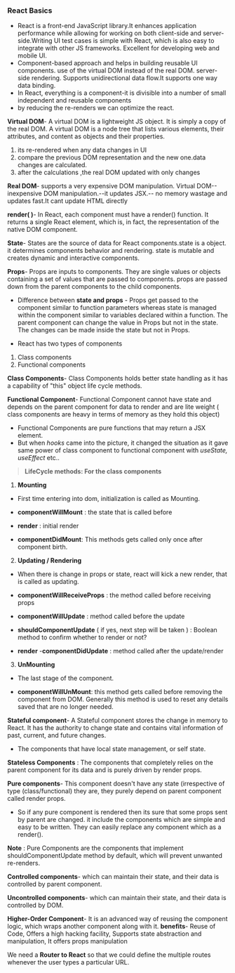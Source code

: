 ### React Basics

- React is a front-end JavaScript library.It enhances application performance while allowing for working on both client-side and server-side.Writing UI test cases is simple with React, which is also easy to integrate with other JS frameworks. Excellent for developing web and mobile UI.
- Component-based approach and helps in building reusable UI components. use of the virtual DOM instead of the real DOM. server-side rendering. Supports unidirectional data flow.It supports one way data binding.
- In React, everything is a component-it is divisible into a number of small independent and reusable components
- by reducing the re-renders we can optimize the react.

**Virtual DOM**- A virtual DOM is a lightweight JS object. It is simply a copy of the real DOM. A virtual DOM is a node tree that lists various elements, their attributes, and content as objects and their properties.

1. its re-rendered when any data changes in UI
2. compare the previous DOM representation and the new one.data changes are calculated.
3. after the calculations ,the real DOM updated with only changes

**Real DOM**- supports a very expensive DOM manipulation. Virtual DOM-- inexpensive DOM manipulation.--it updates JSX.-- no memory wastage and updates fast.It cant update HTML directly

**render( )**- In React, each component must have a render() function. It returns a single React element, which is, in fact, the representation of the native DOM component.

**State**- States are the source of data for React components.state is a object. it determines components behavior and rendering. state is mutable and creates dynamic and interactive components.

**Props**- Props are inputs to components. They are single values or objects containing a set of values that are passed to components. props are passed down from the parent components to the child components.

- Difference between **state and props** - Props get passed to the component similar to function parameters whereas state is managed within the component similar to variables declared within a function.
  The parent component can change the value in Props but not in the state.
  The changes can be made inside the state but not in Props.

- React has two types of components

1. Class components
2. Functional components

**Class Components**- Class Components holds better state handling as it has a capability of "this" object life cycle methods.

**Functional Component**- Functional Component cannot have state and depends on the parent component for data to render and are lite weight ( class components are heavy in terms of memory as they hold this object)

- Functional Components are pure functions that may return a JSX element.
- But when _hooks_ came into the picture, it changed the situation as it gave same power of class component to functional component with _useState, useEffect_ etc..

> **LifeCycle methods: For the class components**

1. **Mounting**

- First time entering into dom, initialization is called as Mounting.

- **componentWillMount** : the state that is called before
- **render** : initial render
- **componentDidMount**: This methods gets called only once after component birth.

2. **Updating / Rendering**

- When there is change in props or state, react will kick a new render, that is called as updating.
- **componentWillReceiveProps** : the method called before receiving props
- **componentWillUpdate** : method called before the update

- **shouldComponentUpdate** ( if yes, next step will be taken ) : Boolean method to confirm whether to render or not?
- **render** -**componentDidUpdate** : method called after the update/render

3. **UnMounting**

- The last stage of the component.

- **componentWillUnMount**: this method gets called before removing the component from DOM. Generally this method is used to reset any details saved that are no longer needed.

**Stateful component**- A Stateful component stores the change in memory to React. It has the authority to change state and contains vital information of past, current, and future changes.

- The components that have local state management, or self state.

**Stateless Components** : The components that completely relies on the parent component for its data and is purely driven by render props.

**Pure components**- This component doesn't have any state (irrespective of type (class/functional) they are, they purely depend on parent component called render props.

- So if any pure component is rendered then its sure that some props sent by parent are changed.
  it include the components which are simple and easy to be written. They can easily replace any component which as a render().

**Note** : Pure Components are the components that implement shouldComponentUpdate method by default, which will prevent unwanted re-renders.

**Controlled components**- which can maintain their state, and their data is controlled by parent component.

**Uncontrolled components**- which can maintain their state, and their data is controlled by DOM.

**Higher-Order Component**- It is an advanced way of reusing the component logic, which wraps another component along with it.
**benefits**- Reuse of Code, Offers a high hacking facility, Supports state abstraction and manipulation, It offers props manipulation

We need a **Router to React** so that we could define the multiple routes whenever the user types a particular URL.
